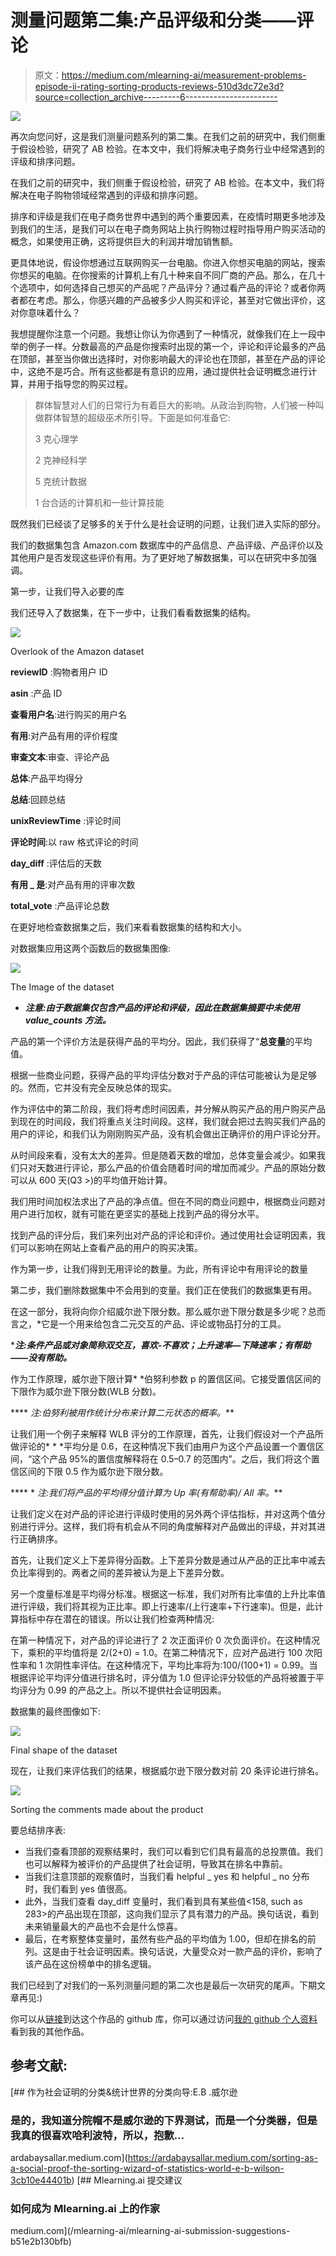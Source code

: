 # 测量问题第二集:产品评级和分类——评论

> 原文：<https://medium.com/mlearning-ai/measurement-problems-episode-ii-rating-sorting-products-reviews-510d3dc72e3d?source=collection_archive---------6----------------------->

![](img/55ff44bb587185c53f70579fb02454ba.png)

再次向您问好，这是我们测量问题系列的第二集。在我们之前的研究中，我们侧重于假设检验，研究了 AB 检验。在本文中，我们将解决电子商务行业中经常遇到的评级和排序问题。

在我们之前的研究中，我们侧重于假设检验，研究了 AB 检验。在本文中，我们将解决在电子购物领域经常遇到的评级和排序问题。

排序和评级是我们在电子商务世界中遇到的两个重要因素，在疫情时期更多地涉及到我们的生活，是我们可以在电子商务网站上执行购物过程时指导用户购买活动的概念，如果使用正确，这将提供巨大的利润并增加销售额。

更具体地说，假设你想通过互联网购买一台电脑。你进入你想买电脑的网站，搜索你想买的电脑。在你搜索的计算机上有几十种来自不同厂商的产品。那么，在几十个选项中，如何选择自己想买的产品呢？产品评分？通过看产品的评论？或者你两者都在考虑。那么，你感兴趣的产品被多少人购买和评论，甚至对它做出评价，这对你意味着什么？

我想提醒你注意一个问题。我想让你认为你遇到了一种情况，就像我们在上一段中举的例子一样。分数最高的产品是你搜索时出现的第一个，评论和评论最多的产品在顶部，甚至当你做出选择时，对你影响最大的评论也在顶部，甚至在产品的评论中，这绝不是巧合。所有这些都是有意识的应用，通过提供社会证明概念进行计算，并用于指导您的购买过程。

> 群体智慧对人们的日常行为有着巨大的影响。从政治到购物，人们被一种叫做群体智慧的超级巫术所引导。下面是如何准备它:
> 
> 3 克心理学
> 
> 2 克神经科学
> 
> 5 克统计数据
> 
> 1 台合适的计算机和一些计算技能

既然我们已经谈了足够多的关于什么是社会证明的问题，让我们进入实际的部分。

我们的数据集包含 Amazon.com 数据库中的产品信息、产品评级、产品评价以及其他用户是否发现这些评价有用。为了更好地了解数据集，可以在研究中多加强调。

第一步，让我们导入必要的库

我们还导入了数据集，在下一步中，让我们看看数据集的结构。

![](img/33c818a474c3c8351e3d2a235d9a2dc3.png)

Overlook of the Amazon dataset

**reviewID** :购物者用户 ID

**asin** :产品 ID

**查看用户名**:进行购买的用户名

**有用**:对产品有用的评价程度

**审查文本**:审查、评论产品

**总体**:产品平均得分

**总结**:回顾总结

**unixReviewTime** :评论时间

**评论时间**:以 raw 格式评论的时间

**day_diff** :评估后的天数

**有用 _ 是**:对产品有用的评审次数

**total_vote** :产品评论总数

在更好地检查数据集之后，我们来看看数据集的结构和大小。

对数据集应用这两个函数后的数据集图像:

![](img/c331d845dcb22bda5a90384e90656fdb.png)

The Image of the dataset

*   ***注意:由于数据集仅包含产品的评论和评级，因此在数据集摘要中未使用 value_counts 方法。***

产品的第一个评价方法是获得产品的平均分。因此，我们获得了“**总变量**的平均值。

根据一些商业问题，获得产品的平均评估分数对于产品的评估可能被认为是足够的。然而，它并没有完全反映总体的现实。

作为评估中的第二阶段，我们将考虑时间因素，并分解从购买产品的用户购买产品到现在的时间段，我们将重点关注时间段。这样，我们就会把过去购买我们产品的用户的评论，和我们认为刚刚购买产品，没有机会做出正确评价的用户评论分开。

从时间段来看，没有太大的差异。但是随着天数的增加，总体变量会减少。如果我们只对天数进行评论，那么产品的价值会随着时间的增加而减少。产品的原始分数可以从 600 天(Q3 >)的平均值开始计算。

我们用时间加权法求出了产品的净点值。但在不同的商业问题中，根据商业问题对用户进行加权，就有可能在更坚实的基础上找到产品的得分水平。

找到产品的评分后，我们来列出对产品的评论和评价。通过使用社会证明因素，我们可以影响在网站上查看产品的用户的购买决策。

作为第一步，让我们得到无用评论的数量。为此，所有评论中有用评论的数量

第二步，我们删除数据集中不会用到的变量。我们正在使我们的数据集更有用。

在这一部分，我将向你介绍威尔逊下限分数。那么威尔逊下限分数是多少呢？总而言之，*它是一个用来给包含二元交互的产品、评论或物品打分的工具。

****注:条件产品或对象简称双交互，喜欢-不喜欢；上升速率—下降速率；有帮助——没有帮助。***

作为工作原理，威尔逊下限计算* *伯努利参数 p 的置信区间。它接受置信区间的下限作为威尔逊下限分数(WLB 分数)。

**** *注:伯努利被用作统计分布来计算二元状态的概率。***

让我们用一个例子来解释 WLB 评分的工作原理，首先，让我们假设对一个产品所做评论的* * *平均分是 0.6，在这种情况下我们由用户为这个产品设置一个置信区间<the confidence="" interval="" we="" set="" here="" is="">，“这个产品 95%的置信度解释将在 0.5–0.7 的范围内”。之后，我们将这个置信区间的下限 0.5 作为威尔逊下限分数。</the>

**** * *注:我们将产品的平均得分值计算为 Up 率(有帮助率)/ All 率。***

让我们定义在对产品的评论进行评级时使用的另外两个评估指标，并对这两个值分别进行评分。这样，我们将有机会从不同的角度解释对产品做出的评级，并对其进行正确排序。

首先，让我们定义上下差异得分函数。上下差异分数是通过从产品的正比率中减去负比率得到的。两者之间的差异被认为是上下差异分数。

另一个度量标准是平均得分标准。根据这一标准，我们对所有比率值的上升比率值进行评级，我们将其视为正比率。即上行速率/(上行速率+下行速率)。但是，此计算指标中存在潜在的错误。所以让我们检查两种情况:

在第一种情况下，对产品的评论进行了 2 次正面评价 0 次负面评价。在这种情况下，乘积的平均值将是 2/(2+0) = 1.0。在第二种情况下，应对产品进行 100 次阳性率和 1 次阴性率评估。在这种情况下，平均比率将为:100/(100+1) = 0.99。当根据评论平均评分值进行排名时，评分值为 1.0 但评论评分较低的产品将被置于平均评分为 0.99 的产品之上。所以不提供社会证明因素。

数据集的最终图像如下:

![](img/8db5570f1b238cda60eabd4de33b4ad9.png)

Final shape of the dataset

现在，让我们来评估我们的结果，根据威尔逊下限分数对前 20 条评论进行排名。

![](img/3713cc1d18a0f7cf5c5249a021458729.png)

Sorting the comments made about the product

要总结排序表:

*   当我们查看顶部的观察结果时，我们可以看到它们具有最高的总投票值。我们也可以解释为被评价的产品提供了社会证明，导致其在排名中靠前。
*   当我们注意顶部的观察值时，当我们看 helpful _ yes 和 helpful _ no 分布时，我们看到 yes 值很高。
*   此外，当我们查看 day_diff 变量时，我们看到具有某些值<158, such as 283>的产品出现在顶部，这向我们显示了具有潜力的产品。换句话说，看到未来销量最大的产品也不会是什么惊喜。
*   最后，在考察整体变量时，虽然有些产品的平均值为 1.00，但却在排名的前列。这是由于社会证明因素。换句话说，大量受众对一款产品的评价，影响了该产品在这份榜单中的排名逻辑。

我们已经到了对我们的一系列测量问题的第二次也是最后一次研究的尾声。下期文章再见:)

你可以从[链接](https://github.com/ccemozclk/Amazon_product_Sorting)到达这个作品的 github 库，你可以通过访问[我的 github 个人资料](https://github.com/ccemozclk)看到我的其他作品。

## **参考文献:**

[](https://ardabaysallar.medium.com/sorting-as-a-social-proof-the-sorting-wizard-of-statistics-world-e-b-wilson-3cb10e44401b) [## 作为社会证明的分类&统计世界的分类向导:E.B .威尔逊

### 是的，我知道分院帽不是威尔逊的下界测试，而是一个分类器，但是我真的很喜欢哈利波特，所以，抱歉…

ardabaysallar.medium.com](https://ardabaysallar.medium.com/sorting-as-a-social-proof-the-sorting-wizard-of-statistics-world-e-b-wilson-3cb10e44401b) [](/mlearning-ai/mlearning-ai-submission-suggestions-b51e2b130bfb) [## Mlearning.ai 提交建议

### 如何成为 Mlearning.ai 上的作家

medium.com](/mlearning-ai/mlearning-ai-submission-suggestions-b51e2b130bfb)